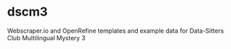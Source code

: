 # dscm3
Webscraper.io and OpenRefine templates and example data for Data-Sitters Club Multilingual Mystery 3
